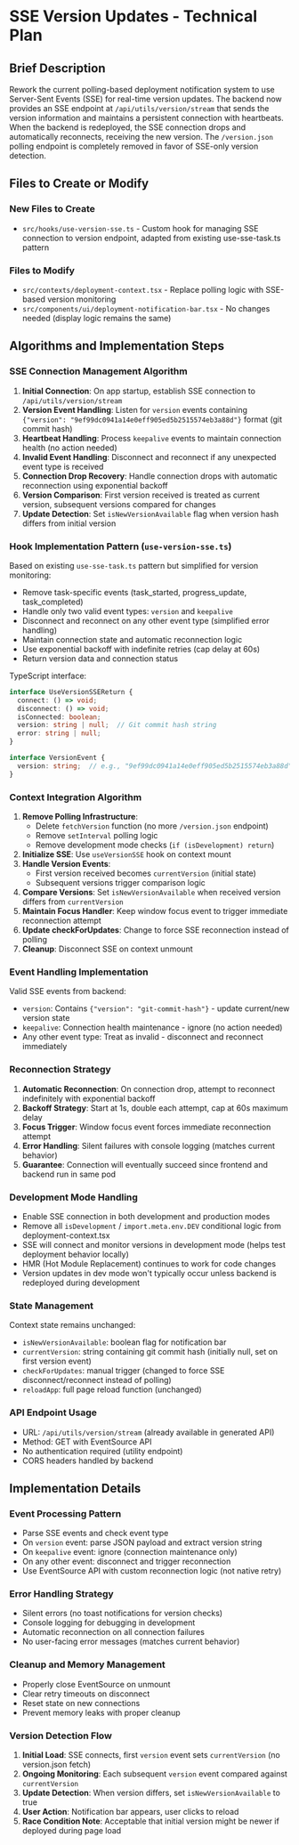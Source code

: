 # SSE Version Updates - Technical Plan

## Brief Description
Rework the current polling-based deployment notification system to use Server-Sent Events (SSE) for real-time version updates. The backend now provides an SSE endpoint at `/api/utils/version/stream` that sends the version information and maintains a persistent connection with heartbeats. When the backend is redeployed, the SSE connection drops and automatically reconnects, receiving the new version. The `/version.json` polling endpoint is completely removed in favor of SSE-only version detection.

## Files to Create or Modify

### New Files to Create
- `src/hooks/use-version-sse.ts` - Custom hook for managing SSE connection to version endpoint, adapted from existing use-sse-task.ts pattern

### Files to Modify
- `src/contexts/deployment-context.tsx` - Replace polling logic with SSE-based version monitoring
- `src/components/ui/deployment-notification-bar.tsx` - No changes needed (display logic remains the same)

## Algorithms and Implementation Steps

### SSE Connection Management Algorithm
1. **Initial Connection**: On app startup, establish SSE connection to `/api/utils/version/stream`
2. **Version Event Handling**: Listen for `version` events containing `{"version": "9ef99dc0941a14e0eff905ed5b2515574eb3a88d"}` format (git commit hash)
3. **Heartbeat Handling**: Process `keepalive` events to maintain connection health (no action needed)
4. **Invalid Event Handling**: Disconnect and reconnect if any unexpected event type is received
5. **Connection Drop Recovery**: Handle connection drops with automatic reconnection using exponential backoff
6. **Version Comparison**: First version received is treated as current version, subsequent versions compared for changes
7. **Update Detection**: Set `isNewVersionAvailable` flag when version hash differs from initial version

### Hook Implementation Pattern (`use-version-sse.ts`)
Based on existing `use-sse-task.ts` pattern but simplified for version monitoring:
- Remove task-specific events (task_started, progress_update, task_completed)
- Handle only two valid event types: `version` and `keepalive`
- Disconnect and reconnect on any other event type (simplified error handling)
- Maintain connection state and automatic reconnection logic
- Use exponential backoff with indefinite retries (cap delay at 60s)
- Return version data and connection status

TypeScript interface:
```typescript
interface UseVersionSSEReturn {
  connect: () => void;
  disconnect: () => void;
  isConnected: boolean;
  version: string | null;  // Git commit hash string
  error: string | null;
}

interface VersionEvent {
  version: string;  // e.g., "9ef99dc0941a14e0eff905ed5b2515574eb3a88d"
}
```

### Context Integration Algorithm
1. **Remove Polling Infrastructure**: 
   - Delete `fetchVersion` function (no more `/version.json` endpoint)
   - Remove `setInterval` polling logic
   - Remove development mode checks (`if (isDevelopment) return`)
2. **Initialize SSE**: Use `useVersionSSE` hook on context mount
3. **Handle Version Events**: 
   - First version received becomes `currentVersion` (initial state)
   - Subsequent versions trigger comparison logic
4. **Compare Versions**: Set `isNewVersionAvailable` when received version differs from `currentVersion`
5. **Maintain Focus Handler**: Keep window focus event to trigger immediate reconnection attempt
6. **Update checkForUpdates**: Change to force SSE reconnection instead of polling
7. **Cleanup**: Disconnect SSE on context unmount

### Event Handling Implementation
Valid SSE events from backend:
- `version`: Contains `{"version": "git-commit-hash"}` - update current/new version state
- `keepalive`: Connection health maintenance - ignore (no action needed)
- Any other event type: Treat as invalid - disconnect and reconnect immediately

### Reconnection Strategy
1. **Automatic Reconnection**: On connection drop, attempt to reconnect indefinitely with exponential backoff
2. **Backoff Strategy**: Start at 1s, double each attempt, cap at 60s maximum delay
3. **Focus Trigger**: Window focus event forces immediate reconnection attempt
4. **Error Handling**: Silent failures with console logging (matches current behavior)
5. **Guarantee**: Connection will eventually succeed since frontend and backend run in same pod

### Development Mode Handling
- Enable SSE connection in both development and production modes
- Remove all `isDevelopment` / `import.meta.env.DEV` conditional logic from deployment-context.tsx
- SSE will connect and monitor versions in development mode (helps test deployment behavior locally)
- HMR (Hot Module Replacement) continues to work for code changes
- Version updates in dev mode won't typically occur unless backend is redeployed during development

### State Management
Context state remains unchanged:
- `isNewVersionAvailable`: boolean flag for notification bar
- `currentVersion`: string containing git commit hash (initially null, set on first version event)
- `checkForUpdates`: manual trigger (changed to force SSE disconnect/reconnect instead of polling)
- `reloadApp`: full page reload function (unchanged)

### API Endpoint Usage
- URL: `/api/utils/version/stream` (already available in generated API)
- Method: GET with EventSource API
- No authentication required (utility endpoint)
- CORS headers handled by backend

## Implementation Details

### Event Processing Pattern
- Parse SSE events and check event type
- On `version` event: parse JSON payload and extract version string
- On `keepalive` event: ignore (connection maintenance only)
- On any other event: disconnect and trigger reconnection
- Use EventSource API with custom reconnection logic (not native retry)

### Error Handling Strategy
- Silent errors (no toast notifications for version checks)
- Console logging for debugging in development
- Automatic reconnection on all connection failures
- No user-facing error messages (matches current behavior)

### Cleanup and Memory Management
- Properly close EventSource on unmount
- Clear retry timeouts on disconnect
- Reset state on new connections
- Prevent memory leaks with proper cleanup

### Version Detection Flow
1. **Initial Load**: SSE connects, first `version` event sets `currentVersion` (no version.json fetch)
2. **Ongoing Monitoring**: Each subsequent `version` event compared against `currentVersion`
3. **Update Detection**: When version differs, set `isNewVersionAvailable` to true
4. **User Action**: Notification bar appears, user clicks to reload
5. **Race Condition Note**: Acceptable that initial version might be newer if deployed during page load